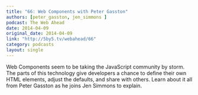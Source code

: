 ```yaml
---
title: "66: Web Components with Peter Gasston"
authors: [peter_gasston, jen_simmons ]
podcast: The Web Ahead
date: 2014-04-09
original_date: 2014-04-09
link: "http://5by5.tv/webahead/66"
category: podcasts
layout: single
---
```


Web Components seem to be taking the JavaScript community by storm. The parts of this technology give developers a chance to define their own HTML elements, adjust the defaults, and share with others. Learn about it all from Peter Gasston as he joins Jen Simmons to explain.
